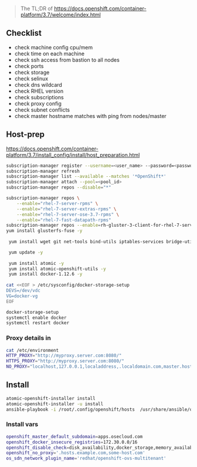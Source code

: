 > The TL;DR  of https://docs.openshift.com/container-platform/3.7/welcome/index.html 

##  Checklist
- check machine config  cpu/mem
- check time on each machine
- check ssh access from bastion to all nodes
- check ports 
- check storage
- check selinux
- check dns  wildcard
- check RHEL version
- check subscriptions
- check proxy config
- check subnet conflicts
- check master hostname matches with ping from nodes/master


## Host-prep
https://docs.openshift.com/container-platform/3.7/install_config/install/host_preparation.html
```sh
subscription-manager register --username=<user_name> --password=<password>
subscription-manager refresh
subscription-manager list --available --matches '*OpenShift*'
subscription-manager attach --pool=<pool_id>
subscription-manager repos --disable="*"

subscription-manager repos \
    --enable="rhel-7-server-rpms" \
    --enable="rhel-7-server-extras-rpms" \
    --enable="rhel-7-server-ose-3.7-rpms" \
    --enable="rhel-7-fast-datapath-rpms"
subscription-manager repos --enable=rh-gluster-3-client-for-rhel-7-server-rpms
yum install glusterfs-fuse -y 
  
 yum install wget git net-tools bind-utils iptables-services bridge-utils bash-completion kexec-tools sos psacct -y

 yum update -y
 
 yum install atomic -y
 yum install atomic-openshift-utils -y 
 yum install docker-1.12.6 -y
 
cat <<EOF > /etc/sysconfig/docker-storage-setup
DEVS=/dev/vdc
VG=docker-vg
EOF

docker-storage-setup           
systemctl enable docker
systemctl restart docker
```
### Proxy details in 
```sh
cat /etc/environment
HTTP_PROXY="http://myproxy.server.com:8080/"
HTTPS_PROXY="http://myproxy.server.com:8080/"
NO_PROXY="localhost,127.0.0.1,localaddress,.localdomain.com,master.hostname.example.com,10.1.0.0/16,172.30.0.0/16"
```
## Install

```sh
atomic-openshift-installer install
atomic-openshift-installer -u install
ansible-playbook -i /root/.config/openshift/hosts  /usr/share/ansible/openshift-ansible/playbook/byo/config.yml
```

### Install vars
```sh
openshift_master_default_subdomain=apps.osecloud.com
openshift_docker_insecure_registries=172.30.0.0/16
openshift_disable_check=disk_availability,docker_storage,memory_availability
openshift_no_proxy='.hosts.example.com,some-host.com'
os_sdn_network_plugin_name='redhat/openshift-ovs-multitenant'
```


